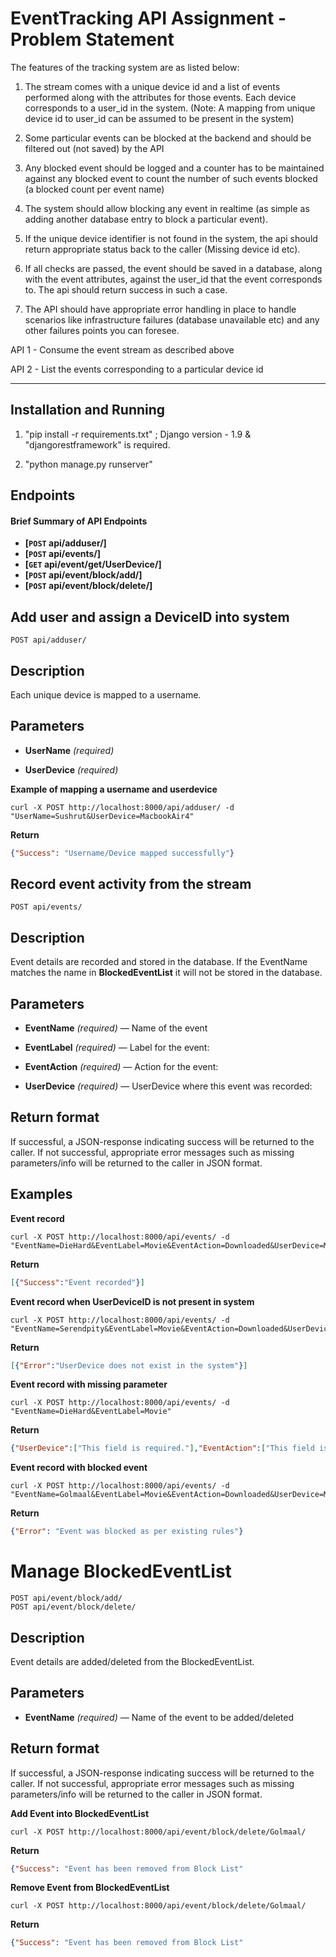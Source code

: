# EventTracking API Assignment - Problem Statement

 The features of the tracking system are as listed below:
 
1) The stream comes with a  unique device id  and a list of events performed along with the attributes for those events. Each device corresponds to a  user_id  in the system. (Note: A mapping from unique device id to user_id can be assumed to be present in the system)

2) Some particular events can be blocked at the backend and should be filtered out (not saved) by the API

3) Any blocked event should be logged and a counter has to be maintained against any blocked event to count the number of such events blocked (a blocked count per event name)

4) The system should allow blocking any event in realtime (as simple as adding another database entry to block a particular event).

5) If the unique device identifier is not found in the system, the api should return appropriate status back to the caller (Missing device id etc).

6) If all checks are passed, the event should be saved in a database, along with the event attributes, against the  user_id  that the event corresponds to. The api should return success in such a case.

7) The API should have appropriate error handling in place to handle scenarios like infrastructure failures (database unavailable etc) and any other failures points you can foresee.

API 1 - Consume the event stream as described above

API 2 - List the events corresponding to a particular device id
***

## Installation and Running

1) "pip install -r requirements.txt" ; Django version - 1.9 & "djangorestframework" is required.

2) "python manage.py runserver"


## Endpoints

#### Brief Summary of API Endpoints 

- **[<code>POST</code> api/adduser/]**
- **[<code>POST</code> api/events/]**
- **[<code>GET</code> api/event/get/UserDevice/]**
- **[<code>POST</code> api/event/block/add/]**
- **[<code>POST</code> api/event/block/delete/]**

## Add user and assign a DeviceID into system

    POST api/adduser/

## Description

Each unique device is mapped to a username.

## Parameters

- **UserName** _(required)_ 

- **UserDevice** _(required)_ 

**Example of mapping a username and userdevice**

    curl -X POST http://localhost:8000/api/adduser/ -d "UserName=Sushrut&UserDevice=MacbookAir4"

**Return** 

```json
{"Success": "Username/Device mapped successfully"}
```

## Record event activity from the stream

    POST api/events/

## Description

Event details are recorded and stored in the database. If the EventName matches the name in **BlockedEventList** it will not be stored in the database.


## Parameters

- **EventName** _(required)_ — Name of the event

- **EventLabel** _(required)_ — Label for the event:

- **EventAction** _(required)_ — Action for the event:

- **UserDevice** _(required)_ — UserDevice where this event was recorded:

## Return format

If successful, a JSON-response indicating success will be returned to the caller. If not successful, appropriate error messages such as missing parameters/info will be returned to the caller in JSON format.


## Examples

**Event record**

    curl -X POST http://localhost:8000/api/events/ -d "EventName=DieHard&EventLabel=Movie&EventAction=Downloaded&UserDevice=MacbookPro" 

**Return** 

```json
[{"Success":"Event recorded"}]
``` 

**Event record when UserDeviceID is not present in system**

    curl -X POST http://localhost:8000/api/events/ -d "EventName=Serendpity&EventLabel=Movie&EventAction=Downloaded&UserDevice=Lenovo442" 


**Return** 

```json
[{"Error":"UserDevice does not exist in the system"}]
```

**Event record with missing parameter**

    curl -X POST http://localhost:8000/api/events/ -d "EventName=DieHard&EventLabel=Movie"

**Return**

```json
{"UserDevice":["This field is required."],"EventAction":["This field is required."]}
```


**Event record with blocked event**

    curl -X POST http://localhost:8000/api/events/ -d "EventName=Golmaal&EventLabel=Movie&EventAction=Downloaded&UserDevice=MacbookAir"

**Return** 

```json
{"Error": "Event was blocked as per existing rules"}
```

# Manage BlockedEventList

    POST api/event/block/add/
    POST api/event/block/delete/

## Description

Event details are added/deleted from the BlockedEventList.

## Parameters

- **EventName** _(required)_ — Name of the event to be added/deleted


## Return format

If successful, a JSON-response indicating success will be returned to the caller. If not successful, appropriate error messages such as missing parameters/info will be returned to the caller in JSON format.


**Add Event into BlockedEventList**

    curl -X POST http://localhost:8000/api/event/block/delete/Golmaal/

**Return** 

```json
{"Success": "Event has been removed from Block List"
```

**Remove Event from BlockedEventList**

    curl -X POST http://localhost:8000/api/event/block/delete/Golmaal/

**Return** 

```json
{"Success": "Event has been removed from Block List"
```






